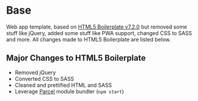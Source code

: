 # Base
Web app template, based on [HTML5 Boilerplate v7.2.0](https://html5boilerplate.com/) but removed some stuff like jQuery, added some stuff like PWA support, changed CSS to SASS and more. All changes made to HTML5 Boilerplate are listed below.

## Major Changes to HTML5 Boilerplate
- Removed jQuery
- Converted CSS to SASS
- Cleaned and prettified HTML and SASS
- Leverage [Parcel](https://parceljs.org/) module bundler (`npm start`)